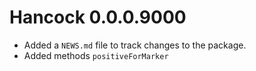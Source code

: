 # Hancock 0.0.0.9000

* Added a `NEWS.md` file to track changes to the package.
* Added methods `positiveForMarker`
